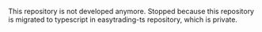 This repository is not developed anymore. Stopped because this repository is migrated to typescript in easytrading-ts repository, which is private.
